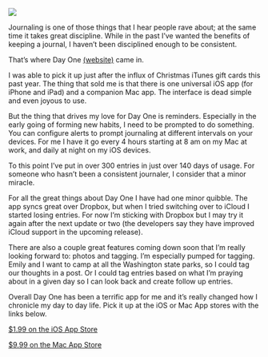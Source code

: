 ![](http://media.tumblr.com/tumblr_m5761dQ9LX1qzqppu.png)

Journaling is one of those things that I hear people rave about; at the
same time it takes great discipline. While in the past I’ve wanted the
benefits of keeping a journal, I haven’t been disciplined enough to be
consistent.

That’s where Day One [(website)](http://dayoneapp.com) came in.

I was able to pick it up just after the influx of Christmas iTunes gift
cards this past year. The thing that sold me is that there is one
universal iOS app (for iPhone and iPad) and a companion Mac app. The
interface is dead simple and even joyous to use.

But the thing that drives my love for Day One is reminders. Especially
in the early going of forming new habits, I need to be prompted to do
something. You can configure alerts to prompt journaling at different
intervals on your devices. For me I have it go every 4 hours starting at
8 am on my Mac at work, and daily at night on my iOS devices.

To this point I’ve put in over 300 entries in just over 140 days of
usage. For someone who hasn’t been a consistent journaler, I consider
that a minor miracle.

For all the great things about Day One I have had one minor quibble. The
app syncs great over Dropbox, but when I tried switching over to iCloud
I started losing entries. For now I’m sticking with Dropbox but I may
try it again after the next update or two (the developers say they have
improved iCloud support in the upcoming release).

There are also a couple great features coming down soon that I’m really
looking forward to: photos and tagging. I’m especially pumped for
tagging. Emily and I want to camp at all the Washington state parks, so
I could tag our thoughts in a post. Or I could tag entries based on what
I’m praying about in a given day so I can look back and create follow up
entries.

Overall Day One has been a terrific app for me and it’s really changed
how I chronicle my day to day life. Pick it up at the iOS or Mac App
stores with the links below.

[\$1.99 on the iOS App
Store](http://click.linksynergy.com/fs-bin/stat?id=IlkrxPmy5Xo&offerid=146261&type=3&subid=0&a<em>p;tmpid=1826&RD_PARM1=http%253A%252F%252Fitunes.apple.com%252Fus%252Fapp%252Fday-one-journal-diary%252Fid421706526%253Fmt%253D8%2526uo%253D4%2526partnerId%25</em>D30)

[\$9.99 on the Mac App
Store](http://click.linksynergy.com/fs-bin/stat?id=IlkrxPmy5Xo&offerid=146261&type=3&subid=0&a<em>p;tmpid=1826&RD_PARM1=http%253A%252F%252Fitunes.apple.com%252Fus%252Fapp%252Fday-one%252Fid422304217%253Fmt%253D12%2526uo%253D4%2526partnerId%25</em>D30)
